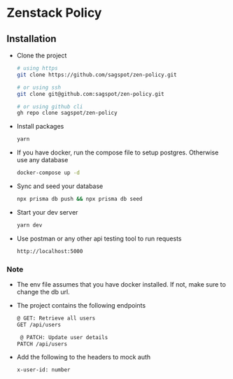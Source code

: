 # Zenstack Policy

## Installation

- Clone the project

  ```bash
  # using https
  git clone https://github.com/sagspot/zen-policy.git

  # or using ssh
  git clone git@github.com:sagspot/zen-policy.git

  # or using github cli
  gh repo clone sagspot/zen-policy
  ```

- Install packages

  ```bash
  yarn
  ```

- If you have docker, run the compose file to setup postgres. Otherwise use any database

  ```bash
  docker-compose up -d
  ```

- Sync and seed your database

  ```bash
  npx prisma db push && npx prisma db seed
  ```

- Start your dev server

  ```bash
  yarn dev
  ```

- Use postman or any other api testing tool to run requests

  ```bash
  http://localhost:5000
  ```

### Note

- The env file assumes that you have docker installed. If not, make sure to change the db url.
- The project contains the following endpoints

  ```bash
  @ GET: Retrieve all users
  GET /api/users

   @ PATCH: Update user details
  PATCH /api/users

  ```

- Add the following to the headers to mock auth

  ```bash
  x-user-id: number
  ```
